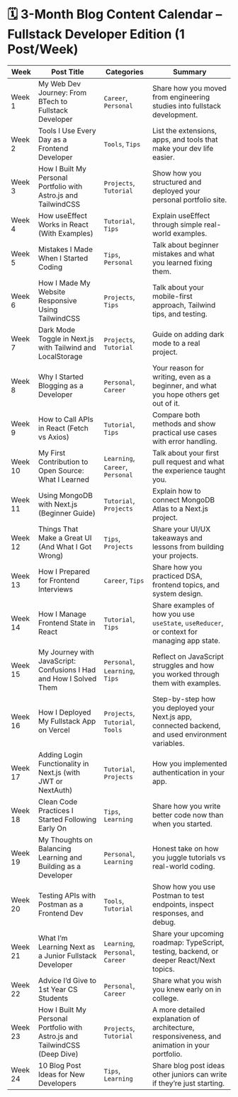 # 🗓️ 3-Month Blog Content Calendar – Fullstack Developer Edition (1 Post/Week)

| **Week** | **Post Title**                                                                 | **Categories**                            | **Summary**                                                                                              |
|----------|----------------------------------------------------------------------------------|--------------------------------------------|-----------------------------------------------------------------------------------------------------------|
| Week 1   | My Web Dev Journey: From BTech to Fullstack Developer                           | `Career`, `Personal`                       | Share how you moved from engineering studies into fullstack development.                                 |
| Week 2   | Tools I Use Every Day as a Frontend Developer                                   | `Tools`, `Tips`                            | List the extensions, apps, and tools that make your dev life easier.                                      |
| Week 3   | How I Built My Personal Portfolio with Astro.js and TailwindCSS                 | `Projects`, `Tutorial`                     | Show how you structured and deployed your personal portfolio site.                                        |
| Week 4   | How useEffect Works in React (With Examples)                                    | `Tutorial`, `Tips`                         | Explain useEffect through simple real-world examples.                                                     |
| Week 5   | Mistakes I Made When I Started Coding                                           | `Tips`, `Personal`                         | Talk about beginner mistakes and what you learned fixing them.                                            |
| Week 6   | How I Made My Website Responsive Using TailwindCSS                              | `Projects`, `Tips`                         | Talk about your mobile-first approach, Tailwind tips, and testing.                                        |
| Week 7   | Dark Mode Toggle in Next.js with Tailwind and LocalStorage                      | `Projects`, `Tutorial`                     | Guide on adding dark mode to a real project.                                                              |
| Week 8   | Why I Started Blogging as a Developer                                           | `Personal`, `Career`                       | Your reason for writing, even as a beginner, and what you hope others get out of it.                      |
| Week 9   | How to Call APIs in React (Fetch vs Axios)                                      | `Tutorial`, `Tips`                         | Compare both methods and show practical use cases with error handling.                                    |
| Week 10  | My First Contribution to Open Source: What I Learned                            | `Learning`, `Career`, `Personal`           | Talk about your first pull request and what the experience taught you.                                    |
| Week 11  | Using MongoDB with Next.js (Beginner Guide)                                     | `Tutorial`, `Projects`                     | Explain how to connect MongoDB Atlas to a Next.js project.                                                |
| Week 12  | Things That Make a Great UI (And What I Got Wrong)                              | `Tips`, `Projects`                         | Share your UI/UX takeaways and lessons from building your projects.                                       |
| Week 13  | How I Prepared for Frontend Interviews                                          | `Career`, `Tips`                           | Share how you practiced DSA, frontend topics, and system design.                                          |
| Week 14  | How I Manage Frontend State in React                                            | `Tutorial`, `Tips`                         | Share examples of how you use `useState`, `useReducer`, or context for managing app state.               |
| Week 15  | My Journey with JavaScript: Confusions I Had and How I Solved Them             | `Personal`, `Learning`, `Tips`             | Reflect on JavaScript struggles and how you worked through them with examples.                           |
| Week 16  | How I Deployed My Fullstack App on Vercel                                       | `Projects`, `Tutorial`, `Tools`            | Step-by-step how you deployed your Next.js app, connected backend, and used environment variables.        |
| Week 17  | Adding Login Functionality in Next.js (with JWT or NextAuth)                    | `Tutorial`, `Projects`                     | How you implemented authentication in your app.                                                           |
| Week 18  | Clean Code Practices I Started Following Early On                               | `Tips`, `Learning`                         | Share how you write better code now than when you started.                                               |
| Week 19  | My Thoughts on Balancing Learning and Building as a Developer                   | `Personal`, `Learning`                     | Honest take on how you juggle tutorials vs real-world coding.                                             |
| Week 20  | Testing APIs with Postman as a Frontend Dev                                     | `Tools`, `Tutorial`                        | Show how you use Postman to test endpoints, inspect responses, and debug.                                 |
| Week 21  | What I’m Learning Next as a Junior Fullstack Developer                          | `Learning`, `Personal`, `Career`           | Share your upcoming roadmap: TypeScript, testing, backend, or deeper React/Next topics.                  |
| Week 22  | Advice I’d Give to 1st Year CS Students                                         | `Personal`, `Career`                       | Share what you wish you knew early on in college.                                                         |
| Week 23  | How I Built My Personal Portfolio with Astro.js and TailwindCSS (Deep Dive)     | `Projects`, `Tutorial`                     | A more detailed explanation of architecture, responsiveness, and animation in your portfolio.             |
| Week 24  | 10 Blog Post Ideas for New Developers                                           | `Tips`, `Learning`                         | Share blog post ideas other juniors can write if they’re just starting.                                  |
